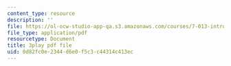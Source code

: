 ```yaml
---
content_type: resource
description: ''
file: https://ol-ocw-studio-app-qa.s3.amazonaws.com/courses/7-013-introductory-biology-spring-2013/0d82fc0e2344d6e0f5c3c44314c413ec_BK1afo-GMag.pdf
file_type: application/pdf
resourcetype: Document
title: 3play pdf file
uid: 0d82fc0e-2344-d6e0-f5c3-c44314c413ec
---
```

